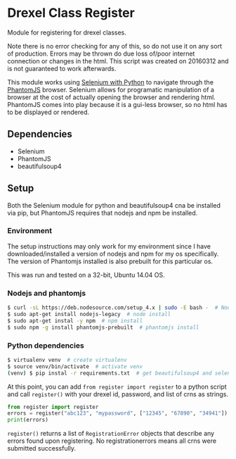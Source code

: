 # Drexel Class Register
Module for registering for drexel classes.

Note there is no error checking for any of this, so do not use it on any sort of production.
Errors may be thrown do due loss of/poor internet connection or changes in the html.
This script was created on 20160312 and is not guaranteed to work afterwards.

This module works using [Selenium with Python](http://selenium-python.readthedocs.org/) to navigate through the [PhantomJS](http://phantomjs.org/) browser.
Selenium allows for programatic manipulation of a browser at the cost of actually opening the browser and rendering html.
PhantomJS comes into play because it is a gui-less browser, so no html has to be displayed or rendered.


## Dependencies
- Selenium
- PhantomJS
- beautifulsoup4


## Setup
Both the Selenium module for python and beautifulsoup4 cna be installed via pip, but PhantomJS requires that nodejs and npm be installed.

### Environment
The setup instructions may only work for my environment since I have downloaded/installed a version of nodejs and npm for my os specifically.
The version of Phantomjs installed is also prebuilt for this particular os.

This was run and tested on a 32-bit, Ubuntu 14.04 OS.


### Nodejs and phantomjs
```sh
$ curl -sL https://deb.nodesource.com/setup_4.x | sudo -E bash -  # Node v4 setup
$ sudo apt-get install nodejs-legacy  # node install
$ sudo apt-get instal -y npm  # npm install
$ sudo npm -g install phantomjs-prebuilt  # phantomjs install
```

### Python dependencies
```sh
$ virtualenv venv  # create virtualenv
$ source venv/bin/activate  # activate venv
(venv) $ pip instal -r requirements.txt  # get beautifulsoup4 and selenium
```

At this point, you can add `from register import register` to a python script and call `register()` with your drexel id, password, and list of crns as strings.
```py
from register import register
errors = register("abc123", "mypassword", ["12345", "67890", "34941"])
print(errors)
```

`register()` returns a list of `RegistrationError` objects that describe any errors found upon registering.
No registrationerrors means all crns were submitted successfully.

